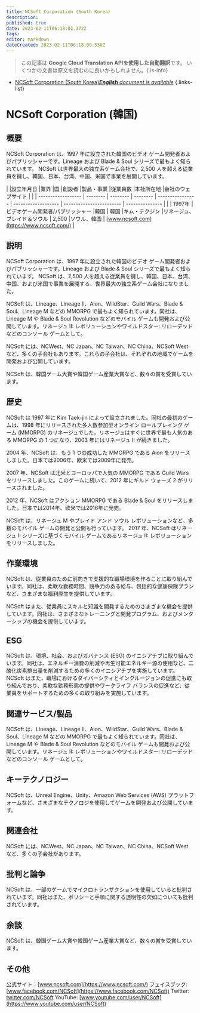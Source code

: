 ```yaml
---
title: NCSoft Corporation (South Korea)
description: 
published: true
date: 2023-02-11T06:18:02.372Z
tags: 
editor: markdown
dateCreated: 2023-02-11T06:18:00.536Z
---
```


> この記事は **Google Cloud Translation APIを使用した自動翻訳**です。
いくつかの文書は原文を読むのに良いかもしれません。{.is-info}



- [NCSoft Corporation (South Korea)***English** document is available*](/en/Knowledge-base/Dictionary/Company/ncsoft-corporation-south-korea)
{.links-list}


# NCSoft Corporation (韓国)

## 概要
NCSoft Corporation は、1997 年に設立された韓国のビデオ ゲーム開発者およびパブリッシャーです。Lineage および Blade & Soul シリーズで最もよく知られています。 NCSoft は世界最大の独立系ゲーム会社で、2,500 人を超える従業員を擁し、韓国、日本、台湾、中国、米国で事業を展開しています。

| |設立年月日 |業界 |国 |創設者 |製品・事業 |従業員数 |本社所在地 |会社のウェブサイト |
| | ------------------ | -------- | -------- | -------- | ---------------- | ------------------- | ------------------------ | --------------- |
| | 1997年 |ビデオゲーム開発者/パブリッシャー |韓国 | 韓国 |キム・テクジン |リネージュ、ブレイド＆ソウル | 2,500 |ソウル、韓国 | [www.ncsoft.com](https://www.ncsoft.com/) |

## 説明
NCSoft Corporation は、1997 年に設立された韓国のビデオ ゲーム開発者およびパブリッシャーです。Lineage および Blade & Soul シリーズで最もよく知られています。 NCSoft は、2,500 人を超える従業員を擁し、韓国、日本、台湾、中国、および米国で事業を展開する、世界最大の独立系ゲーム会社になりました。

NCSoft は、Lineage、Lineage II、Aion、WildStar、Guild Wars、Blade & Soul、Lineage M などの MMORPG で最もよく知られています。同社は、Lineage M や Blade & Soul Revolution などのモバイル ゲームも開発および公開しています。リネージュ II: レボリューションやワイルドスター: リローデッドなどのコンソール ゲームとして。

NCSoft には、NCWest、NC Japan、NC Taiwan、NC China、NCSoft West など、多くの子会社もあります。これらの子会社は、それぞれの地域でゲームを開発および公開しています。

NCSoft は、韓国ゲーム大賞や韓国ゲーム産業大賞など、数々の賞を受賞しています。

## 歴史
NCSoft は 1997 年に Kim Taek-jin によって設立されました。同社の最初のゲームは、1998 年にリリースされた多人数参加型オンライン ロールプレイング ゲーム (MMORPG) のリネージュでした。リネージュはすぐに世界で最も人気のある MMORPG の 1 つになり、2003 年にはリネージュ II が続きました。

2004 年、NCSoft は、もう 1 つの成功した MMORPG である Aion をリリースしました。日本では2006年、欧米では2009年に発売。

2007 年、NCSoft は北米とヨーロッパで人気の MMORPG である Guild Wars をリリースしました。このゲームに続いて、2012 年にギルド ウォーズ 2 がリリースされました。

2012 年、NCSoft はアクション MMORPG である Blade & Soul をリリースしました。日本では2014年、欧米では2016年に発売。

NCSoft は、リネージュ M やブレイド アンド ソウル レボリューションなど、多数のモバイル ゲームの開発と公開も行っています。 2017 年、NCSoft はリネージュ II シリーズに基づくモバイル ゲームであるリネージュ II: レボリューションをリリースしました。

## 作業環境
NCSoft は、従業員のために前向きで支援的な職場環境を作ることに取り組んでいます。同社は、柔軟な勤務時間、競争力のある給与、包括的な健康保険プランなど、さまざまな福利厚生を提供しています。

NCSoft はまた、従業員にスキルと知識を開発するためのさまざまな機会を提供しています。同社は、さまざまなトレーニングと開発プログラム、およびメンターシップの機会を提供しています。

## ESG
NCSoft は、環境、社会、およびガバナンス (ESG) のイニシアチブに取り組んでいます。同社は、エネルギー消費の削減や再生可能エネルギー源の使用など、二酸化炭素排出量を削減するための多くのイニシアチブを実施しています。 NCSoft はまた、職場におけるダイバーシティとインクルージョンの促進にも取り組んでおり、柔軟な勤務形態の提供やワークライフ バランスの促進など、従業員をサポートするための多くの取り組みを実施しています。

## 関連サービス/製品
NCSoft は、Lineage、Lineage II、Aion、WildStar、Guild Wars、Blade & Soul、Lineage M などの MMORPG で最もよく知られています。同社は、Lineage M や Blade & Soul Revolution などのモバイル ゲームも開発および公開しています。リネージュ II: レボリューションやワイルドスター: リローデッドなどのコンソール ゲームとして。

## キーテクノロジー
NCSoft は、Unreal Engine、Unity、Amazon Web Services (AWS) プラットフォームなど、さまざまなテクノロジを使用してゲームを開発および公開しています。

## 関連会社
NCSoft には、NCWest、NC Japan、NC Taiwan、NC China、NCSoft West など、多くの子会社があります。

## 批判と論争
NCSoft は、一部のゲームでマイクロトランザクションを使用していると批判されています。同社はまた、ポリシーと手順に関する透明性の欠如についても批判されています。

## 余談
NCSoft は、韓国ゲーム大賞や韓国ゲーム産業大賞など、数々の賞を受賞しています。

## その他
公式サイト：[www.ncsoft.com](https://www.ncsoft.com/)
フェイスブック: [www.facebook.com/NCSoft](https://www.facebook.com/NCSoft)
Twitter: [twitter.com/NCSoft](https://twitter.com/NCSoft)
YouTube: [www.youtube.com/user/NCSoft](https://www.youtube.com/user/NCSoft)
